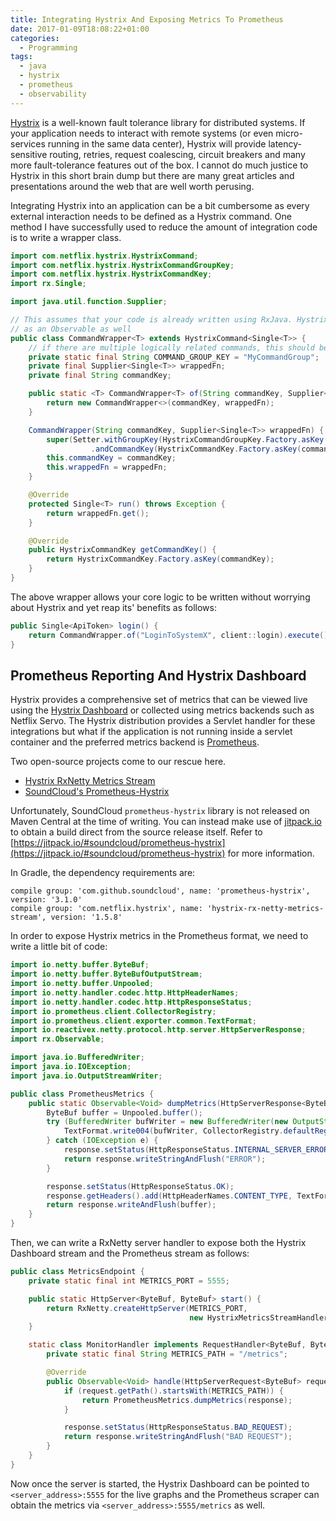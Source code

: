 ```yaml
---
title: Integrating Hystrix And Exposing Metrics To Prometheus
date: 2017-01-09T18:08:22+01:00
categories: 
  - Programming
tags: 
  - java
  - hystrix
  - prometheus
  - observability
---
```


[Hystrix](https://github.com/Netflix/Hystrix) is a well-known fault tolerance library for distributed systems. If your 
application needs to interact with remote systems (or even micro-services running in the same data center), Hystrix will
provide latency-sensitive routing, retries, request coalescing, circuit breakers and many more fault-tolerance features out of the box.
I cannot do much justice to Hystrix in this short brain dump but there are many great articles and presentations around the web that
are well worth perusing.



Integrating Hystrix into an application can be a bit cumbersome as every external interaction needs to be defined as a Hystrix command.
One method I have successfully used to reduce the amount of integration code is to write a wrapper class.

```java
import com.netflix.hystrix.HystrixCommand;
import com.netflix.hystrix.HystrixCommandGroupKey;
import com.netflix.hystrix.HystrixCommandKey;
import rx.Single;

import java.util.function.Supplier;

// This assumes that your code is already written using RxJava. Hystrix also provides methods for wrapping the result
// as an Observable as well
public class CommandWrapper<T> extends HystrixCommand<Single<T>> {
    // if there are multiple logically related commands, this should be made into a parameter as well 
    private static final String COMMAND_GROUP_KEY = "MyCommandGroup";
    private final Supplier<Single<T>> wrappedFn;
    private final String commandKey;

    public static <T> CommandWrapper<T> of(String commandKey, Supplier<Single<T>> wrappedFn) {
        return new CommandWrapper<>(commandKey, wrappedFn);
    }

    CommandWrapper(String commandKey, Supplier<Single<T>> wrappedFn) {
        super(Setter.withGroupKey(HystrixCommandGroupKey.Factory.asKey(COMMAND_GROUP_KEY))
                  .andCommandKey(HystrixCommandKey.Factory.asKey(commandKey)));
        this.commandKey = commandKey;
        this.wrappedFn = wrappedFn;
    }

    @Override
    protected Single<T> run() throws Exception {
        return wrappedFn.get();
    }

    @Override
    public HystrixCommandKey getCommandKey() {
        return HystrixCommandKey.Factory.asKey(commandKey);
    }
}
```

The above wrapper allows your core logic to be written without worrying about Hystrix and yet reap its' benefits  as follows:

```java
public Single<ApiToken> login() {
    return CommandWrapper.of("LoginToSystemX", client::login).execute();
}
```



Prometheus Reporting And Hystrix Dashboard
------------------------------------------

Hystrix provides a comprehensive set of metrics that can be viewed live using the [Hystrix Dashboard](https://github.com/Netflix/Hystrix/tree/master/hystrix-dashboard) or collected using metrics backends such as Netflix Servo. The Hystrix distribution provides a Servlet handler for these integrations but what if the application is not running inside a servlet container and the preferred metrics backend is [Prometheus](https://prometheus.io/). 

Two open-source projects come to our rescue here.

- [Hystrix RxNetty Metrics Stream](https://github.com/Netflix/Hystrix/tree/master/hystrix-contrib/hystrix-rx-netty-metrics-stream)
- [SoundCloud's Prometheus-Hystrix](https://github.com/soundcloud/prometheus-hystrix)

Unfortunately, SoundCloud `prometheus-hystrix` library is not released on Maven Central at the time of writing. You can instead make use of 
[jitpack.io](https://jitpack.io/) to obtain a build direct from the source release itself. Refer to [https://jitpack.io/#soundcloud/prometheus-hystrix](https://jitpack.io/#soundcloud/prometheus-hystrix) for more information. 


In Gradle, the dependency requirements are:

```
compile group: 'com.github.soundcloud', name: 'prometheus-hystrix', version: '3.1.0'
compile group: 'com.netflix.hystrix', name: 'hystrix-rx-netty-metrics-stream', version: '1.5.8'
```

In order to expose Hystrix metrics in the Prometheus format, we need to write a little bit of code:

```java
import io.netty.buffer.ByteBuf;
import io.netty.buffer.ByteBufOutputStream;
import io.netty.buffer.Unpooled;
import io.netty.handler.codec.http.HttpHeaderNames;
import io.netty.handler.codec.http.HttpResponseStatus;
import io.prometheus.client.CollectorRegistry;
import io.prometheus.client.exporter.common.TextFormat;
import io.reactivex.netty.protocol.http.server.HttpServerResponse;
import rx.Observable;

import java.io.BufferedWriter;
import java.io.IOException;
import java.io.OutputStreamWriter;

public class PrometheusMetrics {
    public static Observable<Void> dumpMetrics(HttpServerResponse<ByteBuf> response) {
        ByteBuf buffer = Unpooled.buffer();
        try (BufferedWriter bufWriter = new BufferedWriter(new OutputStreamWriter(new ByteBufOutputStream(buffer)))) {
            TextFormat.write004(bufWriter, CollectorRegistry.defaultRegistry.metricFamilySamples());
        } catch (IOException e) {
            response.setStatus(HttpResponseStatus.INTERNAL_SERVER_ERROR);
            return response.writeStringAndFlush("ERROR");
        }

        response.setStatus(HttpResponseStatus.OK);
        response.getHeaders().add(HttpHeaderNames.CONTENT_TYPE, TextFormat.CONTENT_TYPE_004);
        return response.writeAndFlush(buffer);
    }
}
```


Then, we can write a RxNetty server handler to expose both the Hystrix Dashboard stream and the Prometheus stream as follows:

```java
public class MetricsEndpoint {
	private static final int METRICS_PORT = 5555;

    public static HttpServer<ByteBuf, ByteBuf> start() {
        return RxNetty.createHttpServer(METRICS_PORT,
                                        new HystrixMetricsStreamHandler<>(new MonitorHandler())).start();
    }

	static class MonitorHandler implements RequestHandler<ByteBuf, ByteBuf> {
    	private static final String METRICS_PATH = "/metrics";

    	@Override
    	public Observable<Void> handle(HttpServerRequest<ByteBuf> request, HttpServerResponse<ByteBuf> response) {
        	if (request.getPath().startsWith(METRICS_PATH)) {
            	return PrometheusMetrics.dumpMetrics(response);
        	}

        	response.setStatus(HttpResponseStatus.BAD_REQUEST);
        	return response.writeStringAndFlush("BAD REQUEST");
    	}
	}
}
```

Now once the server is started, the Hystrix Dashboard can be pointed to `<server_address>:5555` for the live graphs and
the Prometheus scraper can obtain the metrics via `<server_address>:5555/metrics` as well.
